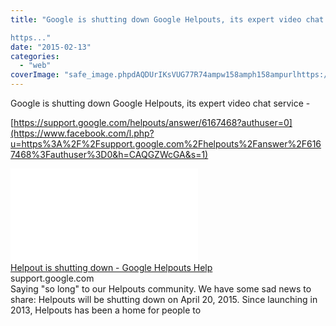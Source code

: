 ```yaml
---
title: "Google is shutting down Google Helpouts, its expert video chat service - 

https..."
date: "2015-02-13"
categories: 
  - "web"
coverImage: "safe_image.phpdAQDUrIKsVUG77R74ampw158amph158ampurlhttps://ssl.gstatic.com/ui/v1/button/search-white.png"
---
```


Google is shutting down Google Helpouts, its expert video chat service - 
  
[https://support.google.com/helpouts/answer/6167468?authuser=0](https://www.facebook.com/l.php?u=https%3A%2F%2Fsupport.google.com%2Fhelpouts%2Fanswer%2F6167468%3Fauthuser%3D0&h=CAQGZWcGA&s=1)  
  
[![](images/safe_image.php?d=AQDUrIKsVUG77R74&w=158&h=158&url=https%3A%2F%2Fssl.gstatic.com%2Fui%2Fv1%2Fbutton%2Fsearch-white.png)](https://www.facebook.com/l.php?u=https%3A%2F%2Fsupport.google.com%2Fhelpouts%2Fanswer%2F6167468%3Fauthuser%3D0&h=pAQEaeyXY&s=1)  
[Helpout is shutting down - Google Helpouts Help](https://www.facebook.com/l.php?u=https%3A%2F%2Fsupport.google.com%2Fhelpouts%2Fanswer%2F6167468%3Fauthuser%3D0&h=mAQHn04U8&s=1)  
support.google.com  
Saying "so long" to our Helpouts community. We have some sad news to share: Helpouts will be shutting down on April 20, 2015. Since launching in 2013, Helpouts has been a home for people to
